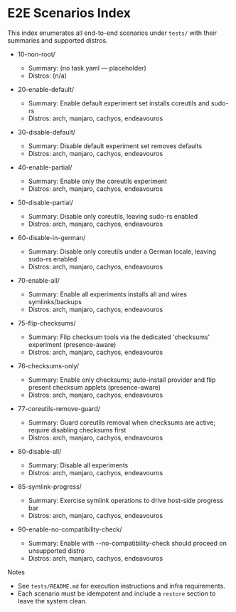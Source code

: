 # E2E Scenarios Index

This index enumerates all end-to-end scenarios under `tests/` with their summaries and supported distros.

- 10-non-root/
  - Summary: (no task.yaml — placeholder)
  - Distros: (n/a)

- 20-enable-default/
  - Summary: Enable default experiment set installs coreutils and sudo-rs
  - Distros: arch, manjaro, cachyos, endeavouros

- 30-disable-default/
  - Summary: Disable default experiment set removes defaults
  - Distros: arch, manjaro, cachyos, endeavouros

- 40-enable-partial/
  - Summary: Enable only the coreutils experiment
  - Distros: arch, manjaro, cachyos, endeavouros

- 50-disable-partial/
  - Summary: Disable only coreutils, leaving sudo-rs enabled
  - Distros: arch, manjaro, cachyos, endeavouros

- 60-disable-in-german/
  - Summary: Disable only coreutils under a German locale, leaving sudo-rs enabled
  - Distros: arch, manjaro, cachyos, endeavouros

- 70-enable-all/
  - Summary: Enable all experiments installs all and wires symlinks/backups
  - Distros: arch, manjaro, cachyos, endeavouros

- 75-flip-checksums/
  - Summary: Flip checksum tools via the dedicated 'checksums' experiment (presence-aware)
  - Distros: arch, manjaro, cachyos, endeavouros

- 76-checksums-only/
  - Summary: Enable only checksums; auto-install provider and flip present checksum applets (presence-aware)
  - Distros: arch, manjaro, cachyos, endeavouros

- 77-coreutils-remove-guard/
  - Summary: Guard coreutils removal when checksums are active; require disabling checksums first
  - Distros: arch, manjaro, cachyos, endeavouros

- 80-disable-all/
  - Summary: Disable all experiments
  - Distros: arch, manjaro, cachyos, endeavouros

- 85-symlink-progress/
  - Summary: Exercise symlink operations to drive host-side progress bar
  - Distros: arch, manjaro, cachyos, endeavouros

- 90-enable-no-compatibility-check/
  - Summary: Enable with --no-compatibility-check should proceed on unsupported distro
  - Distros: arch, manjaro, cachyos, endeavouros

Notes
- See `tests/README.md` for execution instructions and infra requirements.
- Each scenario must be idempotent and include a `restore` section to leave the system clean.
